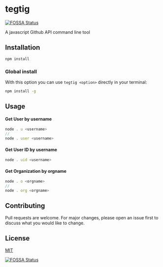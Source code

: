 # tegtig
[![FOSSA Status](https://app.fossa.com/api/projects/git%2Bgithub.com%2Fandxpto%2Ftegtig.svg?type=shield)](https://app.fossa.com/projects/git%2Bgithub.com%2Fandxpto%2Ftegtig?ref=badge_shield)


A javascript Github API command line tool

## Installation

```bash
npm install
```

### Global install

With this option you can use `tegtig <option>` directly in your terminal:

```bash
npm install -g
```

## Usage

#### Get User by username
```javascript
node . u <username>
//
node . user <username>
```

#### Get User ID by username
```javascript
node . uid <username>
```

#### Get Organization by orgname
```javascript
node . o <orgname>
//
node . org <orgname>
```

## Contributing
Pull requests are welcome. For major changes, please open an issue first to discuss what you would like to change.

## License
[MIT](LICENSE)


[![FOSSA Status](https://app.fossa.com/api/projects/git%2Bgithub.com%2Fandxpto%2Ftegtig.svg?type=large)](https://app.fossa.com/projects/git%2Bgithub.com%2Fandxpto%2Ftegtig?ref=badge_large)